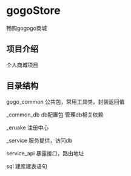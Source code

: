 # gogoStore
畅购gogogo商城

## 项目介绍

个人商城项目

## 目录结构

gogo_common	公共包，常用工具类，封装返回值

_common_db	db配置包 管理db相关依赖

_eruake	注册中心

_service	服务提供，访问db

service_api	暴露接口，路由地址

sql	建库建表语句